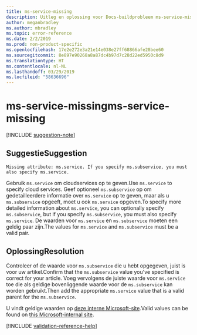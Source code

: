 ```yaml
---
title: ms-service-missing
description: Uitleg en oplossing voor Docs-buildprobleem ms-service-missing
author: meganbradley
ms.author: mbradley
ms.topic: error-reference
ms.date: 2/2/2019
ms.prod: non-product-specific
ms.openlocfilehash: 17e2e272e3a21e14e038e27ff68866afe28bee60
ms.sourcegitcommit: 8e897e90268a8a87dc4b97d7c28d22ed5950c8d9
ms.translationtype: HT
ms.contentlocale: nl-NL
ms.lasthandoff: 03/29/2019
ms.locfileid: "58636696"
---
```

# <a name="ms-service-missing"></a><span data-ttu-id="2af9d-103">ms-service-missing</span><span class="sxs-lookup"><span data-stu-id="2af9d-103">ms-service-missing</span></span>

[!INCLUDE [suggestion-note](includes/suggestion-note.md)]

## <a name="suggestion"></a><span data-ttu-id="2af9d-104">Suggestie</span><span class="sxs-lookup"><span data-stu-id="2af9d-104">Suggestion</span></span>

`Missing attribute: ms.service. If you specify ms.subservice, you must also specify ms.service.`

<span data-ttu-id="2af9d-105">Gebruik `ms.service` om cloudservices op te geven.</span><span class="sxs-lookup"><span data-stu-id="2af9d-105">Use `ms.service` to specify cloud services.</span></span> <span data-ttu-id="2af9d-106">Geef optioneel `ms.subservice` op om gedetailleerdere informatie over `ms.service` op te geven, maar als u `ms.subservice` opgeeft, moet u ook `ms.service` opgeven.</span><span class="sxs-lookup"><span data-stu-id="2af9d-106">To specify more detailed information about `ms.service`, you can optionally specify `ms.subservice`, but if you specify `ms.subservice`, you must also specify `ms.service`.</span></span> <span data-ttu-id="2af9d-107">De waarden voor `ms.service` en `ms.subservice` moeten een geldig paar zijn.</span><span class="sxs-lookup"><span data-stu-id="2af9d-107">The values for `ms.service` and `ms.subservice` must be a valid pair.</span></span>

## <a name="resolution"></a><span data-ttu-id="2af9d-108">Oplossing</span><span class="sxs-lookup"><span data-stu-id="2af9d-108">Resolution</span></span>

<span data-ttu-id="2af9d-109">Controleer of de waarde voor `ms.subservice` die u hebt opgegeven, juist is voor uw artikel.</span><span class="sxs-lookup"><span data-stu-id="2af9d-109">Confirm that the `ms.subservice` value you've specified is correct for your article.</span></span> <span data-ttu-id="2af9d-110">Voeg vervolgens de juiste waarde voor `ms.service` toe die als geldige bovenliggende waarde voor de `ms.subservice` kan worden gebruikt.</span><span class="sxs-lookup"><span data-stu-id="2af9d-110">Then add the appropriate `ms.service` value that is a valid parent for the `ms.subservice`.</span></span>

<span data-ttu-id="2af9d-111">U vindt geldige waarden op [deze interne Microsoft-site](https://docsmetadatatool.azurewebsites.net/allowlists).</span><span class="sxs-lookup"><span data-stu-id="2af9d-111">Valid values can be found on [this Microsoft-internal site](https://docsmetadatatool.azurewebsites.net/allowlists).</span></span>

<!--make sure to add this file to your includes folder and verify the path-->
[!INCLUDE [validation-reference-help](includes/validation-reference-help.md)]

